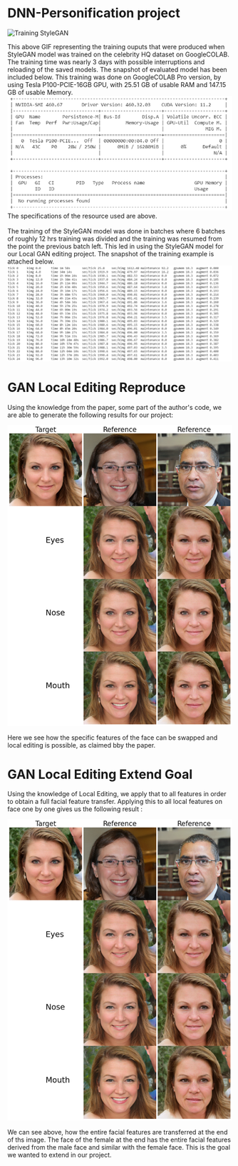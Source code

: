 # DNN-Personification project 

![Training StyleGAN](https://github.com/Shivani29sheth/DNN-Personification/blob/master/GAN%20Local%20Editing%20Reproduce/ezgif.com-gif-maker%20(15).gif)

This above GIF representing the training ouputs that were produced when StyleGAN model was trained on the celebrity HQ dataset on GoogleCOLAB. The training time was nearly 3 days with possible interruptions and reloading of the saved models. The snapshot of evaluated model has been included below. This training was done on GoogleCOLAB Pro version, by using Tesla P100-PCIE-16GB GPU, with 25.51 GB of usable RAM and 147.15 GB of usable Memory.
![GPU](https://github.com/Shivani29sheth/DNN-Personification/blob/master/GAN%20Local%20Editing%20Reproduce/gpu.png)
\
The specifications of the resource used are above.
\
\
The training of the StyleGAN model was done in batches where 6 batches of roughly 12 hrs training was divided and the training was resumed from the point the previous batch left. This led in using the StyleGAN model for our Local GAN editing project. The snapshot of the training example is attached below.
![Training PIC](https://github.com/Shivani29sheth/DNN-Personification/blob/master/GAN%20Local%20Editing%20Reproduce/1122.png)

# GAN Local Editing Reproduce

Using the knowledge from the paper, some part of the author's code, we are able to generate the following results for our project:

![Reproduce](https://github.com/Shivani29sheth/DNN-Personification/blob/master/GAN%20Local%20Editing%20Reproduce/GAN1.png)

Here we see how the specific features of the face can be swapped and local editing is possible, as claimed bby the paper.

# GAN Local Editing Extend Goal

Using the knowledge of Local Editing, we apply that to all features in order to obtain a full facial feature transfer. Applying this to all local features on face one by one gives us the following result :

![Extended Paper1](https://github.com/Shivani29sheth/DNN-Personification/blob/master/GAN%20Local%20Editing%20Reproduce/GAN2.png)

We can see above, how the entire facial features are transferred at the end of ths image. The face of the female at the end has the entire facial features derived from the male face and similar with the female face. This is the goal we wanted to extend in our project.
